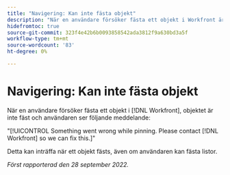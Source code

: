 ```yaml
---
title: "Navigering: Kan inte fästa objekt"
description: "När en användare försöker fästa ett objekt i Workfront är objektet inte fäst och användaren ser följande meddelande: Något gick fel vid fästning. Kontakta Workfront så kan vi åtgärda detta."
hidefromtoc: true
source-git-commit: 323f4e42b6b0093858542ada3812f9a630bd3a5f
workflow-type: tm+mt
source-wordcount: '83'
ht-degree: 0%

---
```



# Navigering: Kan inte fästa objekt

När en användare försöker fästa ett objekt i [!DNL Workfront], objektet är inte fäst och användaren ser följande meddelande:

&quot;[!UICONTROL Something went wrong while pinning. Please contact [!DNL Workfront] so we can fix this.]&quot;

Detta kan inträffa när ett objekt fästs, även om användaren kan fästa listor.

_Först rapporterad den 28 september 2022._

